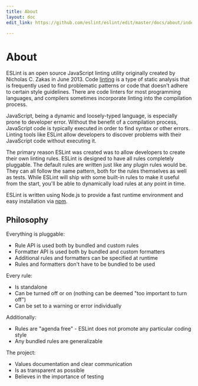 ```yaml
---
title: About
layout: doc
edit_link: https://github.com/eslint/eslint/edit/master/docs/about/index.md

---
```

<!-- Note: No pull requests accepted for this file. See README.md in the root directory for details. -->

# About

ESLint is an open source JavaScript linting utility originally created by Nicholas C. Zakas in June 2013. Code [linting][] is a type of static analysis that is frequently used to find problematic patterns or code that doesn't adhere to certain style guidelines. There are code linters for most programming languages, and compilers sometimes incorporate linting into the compilation process.

JavaScript, being a dynamic and loosely-typed language, is especially prone to developer error. Without the benefit of a compilation process, JavaScript code is typically executed in order to find syntax or other errors. Linting tools like ESLint allow developers to discover problems with their JavaScript code without executing it.

The primary reason ESLint was created was to allow developers to create their own linting rules. ESLint is designed to have all rules completely pluggable. The default rules are written just like any plugin rules would be. They can all follow the same pattern, both for the rules themselves as well as tests. While ESLint will ship with some built-in rules to make it useful from the start, you'll be able to dynamically load rules at any point in time.

ESLint is written using Node.js to provide a fast runtime environment and easy installation via [npm][].

[linting]: https://en.wikipedia.org/wiki/Lint_(software)
[npm]: https://npmjs.org/

## Philosophy

Everything is pluggable:

* Rule API is used both by bundled and custom rules
* Formatter API is used both by bundled and custom formatters
* Additional rules and formatters can be specified at runtime
* Rules and formatters don't have to be bundled to be used

Every rule:

* Is standalone
* Can be turned off or on (nothing can be deemed "too important to turn off")
* Can be set to a warning or error individually

Additionally:

* Rules are "agenda free" - ESLint does not promote any particular coding style
* Any bundled rules are generalizable

The project:

* Values documentation and clear communication
* Is as transparent as possible
* Believes in the importance of testing
